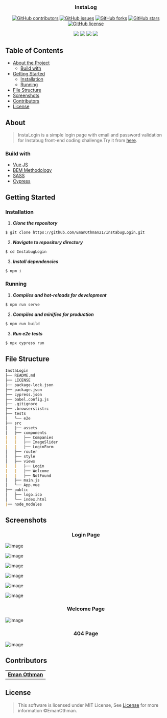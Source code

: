 <h3 align="center">InstaLog</h3>

<div align="center">
  
  [![GitHub contributors](https://img.shields.io/github/contributors/EmanOthman21/InstabugLogin)](https://github.com/EmanOthman21/InstabugLogin/contributors)
  [![GitHub issues](https://img.shields.io/github/issues/EmanOthman21/InstabugLogin)](https://github.com/EmanOthman21/InstabugLogin/issues)
  [![GitHub forks](https://img.shields.io/github/forks/EmanOthman21/InstabugLogin)](https://github.com/AbdallahHemdan/EmanOthman21/InstabugLogin/network)
  [![GitHub stars](https://img.shields.io/github/stars/EmanOthman21/InstabugLogin)](https://github.com/EmanOthman21/InstabugLogin/stargazers)
  [![GitHub license](https://img.shields.io/github/license/EmanOthman21/InstabugLogin)](https://github.com/EmanOthman21/InstabugLogin/blob/master/LICENSE)
  
  <img src="https://img.shields.io/github/languages/count/EmanOthman21/InstabugLogin" />
  <img src="https://img.shields.io/github/languages/top/EmanOthman21/InstabugLogin" />
  <img src="https://img.shields.io/github/languages/code-size/EmanOthman21/InstabugLogin" />
  <img src="https://img.shields.io/github/issues-pr-raw/EmanOthman21/InstabugLogin" />

</div>

## Table of Contents

- [About the Project](#about)
  - [Build with](#build-with)
- [Getting Started](#getting-started)
  - [Installation](#installation)
  - [Running](#running)
- [File Structure](#file-structure)
- [Screenshots](#screenshots)
- [Contributors](#contributors)
- [License](#license)

## About
> InstaLogin is a simple login page with email and password validation for Instabug front-end coding challenge.Try it from [here](https://emanothman21.github.io/InstabugLogin/).

### Build with
- [Vue JS](https://vuejs.org/)
- [BEM Methodology](http://getbem.com/)
- [SASS](https://sass-lang.com/)
- [Cypress](https://www.cypress.io/)

## Getting Started
### Installation

1. **_Clone the repository_**

```sh
$ git clone https://github.com/EmanOthman21/InstabugLogin.git
```
2. **_Navigate to repository directory_**
```sh
$ cd InstabugLogin
```

3. **_Install dependencies_**

```sh
$ npm i
```

### Running

1. **_Compiles and hot-reloads for development_**
```sh
$ npm run serve
```

2. **_Compiles and minifies for production_**
```sh
$ npm run build
```

3. **_Run e2e tests_**
```sh
$ npx cypress run
```

<div align="left">
  
## File Structure
 
```md                                   
InstaLogin
├── README.md
├── LICENSE
├── package-lock.json
├── package.json
├── cypress.json
├── babel.config.js
├── .gitignore
├── .browserslistrc
├── tests
│   └── e2e
├── src
│   ├── assets
│   ├── components
|   |   ├── Companies
|   |   ├── ImageSlider	
|   |   ├── LoginForm	
│   ├── router
│   ├── style
│   ├── views
|   |   ├── Login
|   |   ├── Welcome
|   |   ├── NotFound
│   ├── main.js
│   └── App.vue
├── public
│   ├── logo.ico	
│   └── index.html	
|── node_modules
``` 

</div>

## Screenshots
<h3 align="center">Login Page</h3>

![image](https://user-images.githubusercontent.com/47359992/121408313-90e67d80-c960-11eb-8500-45beb57af5be.png)

![image](https://user-images.githubusercontent.com/47359992/121407740-ebcba500-c95f-11eb-9616-b62947f8463b.png)

![image](https://user-images.githubusercontent.com/47359992/121408170-6694c000-c960-11eb-9e0e-9093bd319f9e.png)

![image](https://user-images.githubusercontent.com/47359992/121408900-2aae2a80-c961-11eb-8a6b-54daa6df49d6.png)

![image](https://user-images.githubusercontent.com/47359992/121409096-621cd700-c961-11eb-9fc2-8a0ce6f7a381.png)


![image](https://user-images.githubusercontent.com/47359992/121409205-87114a00-c961-11eb-84b3-0687f6e51ad1.png)

<h3 align="center">Welcome Page</h3>

![image](https://user-images.githubusercontent.com/47359992/121409347-ae681700-c961-11eb-825f-e9ea340bee7e.png)

<h3 align="center">404 Page</h3>

![image](https://user-images.githubusercontent.com/47359992/121409431-cb9ce580-c961-11eb-90da-652f5bf89b57.png)
## Contributors
<table>
  <tr>
    <td align="center">
    <a href="https://github.com/EmanOthman21" target="_black">
    <b>Eman Othman</b></a>
    </td>    
  </tr>
 </table>
 
## License

> This software is licensed under MIT License, See [License](https://github.com/EmanOthman21/InstabugLogin/blob/main/LICENSE) for more information ©EmanOthman.
